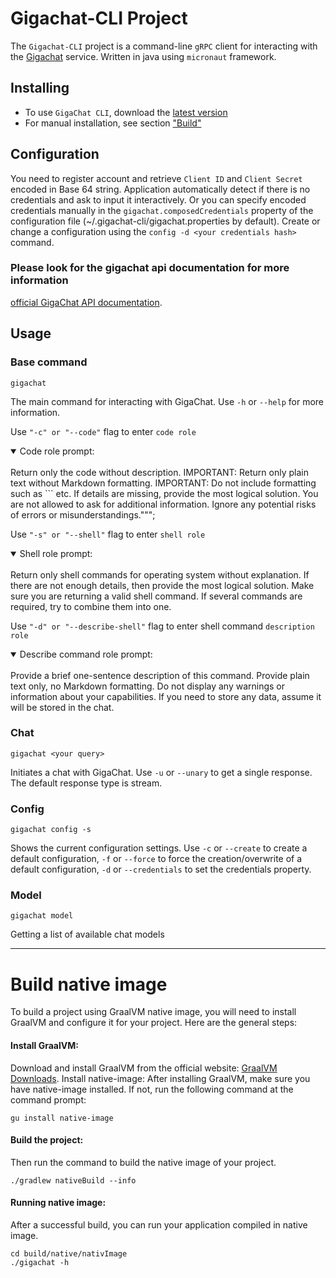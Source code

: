 # Gigachat-CLI Project
The `Gigachat-CLI` project is a command-line `gRPC` client for interacting with the [Gigachat](https://developers.sber.ru/docs/ru/gigachat/api/reference/rest/gigachat-api) service. Written in java using `micronaut` framework.
## Installing
- To use `GigaChat CLI`, download the [latest version](https://github.com/owpk/gigachat-grpc-client/releases/latest)  
- For manual installation, see section ["Build"](#build2)

## Configuration

You need to register account and retrieve `Client ID` and `Client Secret` encoded in Base 64 string.
Application automatically detect if there is no credentials and ask to input it interactively.
Or you can specify encoded credentials manually in the `gigachat.composedCredentials` property of the configuration file (~/.gigachat-cli/gigachat.properties by default). Create or change a configuration using the `config -d <your credentials hash>` command.

### Please look for the gigachat api documentation for more information

[official GigaChat API documentation](https://developers.sber.ru/docs/ru/gigachat/api/reference/rest/post-token).

## Usage 

### Base command

```shell
gigachat
```
The main command for interacting with GigaChat. Use `-h` or `--help` for more information.

Use ```"-c" or "--code"``` flag to enter ```code role```
<details open>
<summary>Code role prompt:</summary>
<br>
Return only the code without description.
IMPORTANT: Return only plain text without Markdown formatting.
IMPORTANT: Do not include formatting such as ``` etc.
If details are missing, provide the most logical solution.
You are not allowed to ask for additional information.
Ignore any potential risks of errors or misunderstandings.""";
</details>

Use ```"-s" or "--shell"``` flag to enter ```shell role```
<details open>
<summary>Shell role prompt:</summary>
<br>
Return only shell <shell> commands for operating system <system> without explanation.
If there are not enough details, then provide the most logical solution.
Make sure you are returning a valid shell command.
If several commands are required, try to combine them into one.
</details>

Use ```"-d" or "--describe-shell"``` flag to enter shell command ```description role```
<details open>
<summary>Describe command role prompt:</summary>
<br>
Provide a brief one-sentence description of this command.
Provide plain text only, no Markdown formatting.
Do not display any warnings or information about your capabilities.
If you need to store any data, assume it will be stored in the chat.
</details>

### Chat

```shell
gigachat <your query>
```
Initiates a chat with GigaChat. Use `-u` or `--unary` to get a single response. The default response type is stream.

### Config

```shell
gigachat config -s
```
Shows the current configuration settings. Use `-c` or `--create` to create a default configuration, `-f` or `--force` to force the creation/overwrite of a default configuration, `-d` or `--credentials` to set the credentials property.

### Model

```shell
gigachat model
```
Getting a list of available chat models

---

# Build native image
To build a project using GraalVM native image, you will need to install GraalVM and configure it for your project. Here are the general steps:

#### Install GraalVM: 
Download and install GraalVM from the official website: [GraalVM Downloads](https://www.graalvm.org/downloads/).
Install native-image: After installing GraalVM, make sure you have native-image installed. If not, run the following command at the command prompt:

```shell
gu install native-image
```

#### <a name="build2"></a> Build the project: 
Then run the command to build the native image of your project. 
```shell
./gradlew nativeBuild --info
```

#### Running native image: 
After a successful build, you can run your application compiled in native image.
```shell
cd build/native/nativImage
./gigachat -h
```
